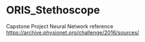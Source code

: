 # ORIS_Stethoscope
Capstone Project
Neural Network reference  https://archive.physionet.org/challenge/2016/sources/
